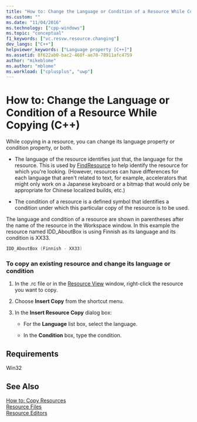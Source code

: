```yaml
---
title: "How to: Change the Language or Condition of a Resource While Copying (C++) | Microsoft Docs"
ms.custom: ""
ms.date: "11/04/2016"
ms.technology: ["cpp-windows"]
ms.topic: "conceptual"
f1_keywords: ["vc.resvw.resource.changing"]
dev_langs: ["C++"]
helpviewer_keywords: ["Language property [C++]"]
ms.assetid: 8f622ab0-bac2-468f-ae70-78911afc4759
author: "mikeblome"
ms.author: "mblome"
ms.workload: ["cplusplus", "uwp"]
---
```

# How to: Change the Language or Condition of a Resource While Copying (C++)

While copying in a resource, you can change its language property or condition property, or both.

- The language of the resource identifies just that, the language for the resource. This is used by [FindResource](/windows/desktop/api/winbase/nf-winbase-findresourcea) to help identify the resource for which you're looking. (However, resources can have differences for each language that aren't related to text, for example, accelerators that might only work on a Japanese keyboard or a bitmap that would only be appropriate for Chinese localized builds, etc.)

- The condition of a resource is a defined symbol that identifies a condition under which this particular copy of the resource is to be used.

The language and condition of a resource are shown in parentheses after the name of the resource in the Workspace window. In this example the resource named IDD_AboutBox is using Finnish as its language and its condition is XX33.

```cpp
IDD_AboutBox (Finnish - XX33)  
```

### To copy an existing resource and change its language or condition

1. In the .rc file or in the [Resource View](../windows/resource-view-window.md) window, right-click the resource you want to copy.

2. Choose **Insert Copy** from the shortcut menu.

3. In the **Insert Resource Copy** dialog box:

   - For the **Language** list box, select the language.

   - In the **Condition** box, type the condition.

## Requirements

Win32

## See Also

[How to: Copy Resources](../windows/how-to-copy-resources.md)  
[Resource Files](../windows/resource-files-visual-studio.md)  
[Resource Editors](../windows/resource-editors.md)